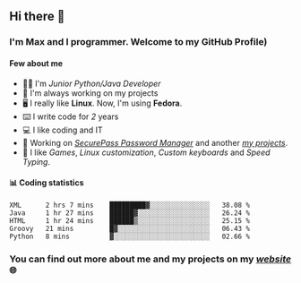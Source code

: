 ## Hi there 👋
### I'm Max and I programmer. Welcome to my GitHub Profile)

#### **Few about me**
- 👨‍💻 I'm _Junior Python/Java Developer_
- 📁 I'm always working on my projects
- 🖥️ I really like **Linux**. Now, I'm using **Fedora**.
- ⌨️ I write code for _2_ years
- 💻 I like coding and IT
- 📃 Working on *[SecurePass Password Manager](https://github.com/merive/SecurePass)* and another *[my projects](https://merive.herokuapp.com/projects)*.
- 👾 I like _Games_, _Linux customization_, _Custom keyboards_ and _Speed Typing_.

#### 📊 **Coding statistics**
<!--START_SECTION:waka-->
```text
XML      2 hrs 7 mins    █████████▓░░░░░░░░░░░░░░░   38.08 % 
Java     1 hr 27 mins    ██████▓░░░░░░░░░░░░░░░░░░   26.24 % 
HTML     1 hr 24 mins    ██████▒░░░░░░░░░░░░░░░░░░   25.15 % 
Groovy   21 mins         █▓░░░░░░░░░░░░░░░░░░░░░░░   06.43 % 
Python   8 mins          ▓░░░░░░░░░░░░░░░░░░░░░░░░   02.66 % 
```
<!--END_SECTION:waka-->

### **You can find out more about me and my projects on my _[website](https://merive.herokuapp.com/)_ 🌐**
